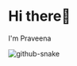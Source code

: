 # Hi there👋
I'm Praveena

<picture>
  <source media="(prefers-color-scheme: dark)" srcset="https://raw.githubusercontent.com/PraveenaRupasingha/PraveenaRupasingha/output/github-snake-dark.svg" />
  <source media="(prefers-color-scheme: light)" srcset="https://raw.githubusercontent.com/PraveenaRupasingha/PraveenaRupasingha/output/github-snake.svg" />
  <img alt="github-snake" src="https://raw.githubusercontent.com/tobiasmeyhoefer/tobiasmeyhoefer/output/github-snake.svg" />
</picture>

